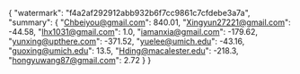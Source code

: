 {
    "watermark": "f4a2af292912abb932b6f7cc9861c7cfdebe3a7a", 
    "summary": {
        "Chbeiyou@gmail.com": 840.01, 
        "Xingyun27221@gmail.com": -44.58, 
        "lhx1031@gmail.com": 1.0, 
        "iamanxia@gmail.com": -179.62, 
        "yunxing@upthere.com": -371.52, 
        "yuelee@umich.edu": -43.16, 
        "guoxing@umich.edu": 13.5, 
        "Hding@macalester.edu": -218.3, 
        "hongyuwang87@gmail.com": 2.72
    }
}